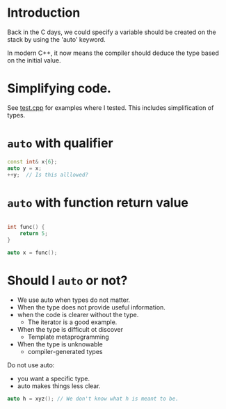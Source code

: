 # Introduction

Back in the C days, we could specify a variable should be created on the stack by using the 'auto' keyword.

In modern C++, it now means the compiler should deduce the type based on the initial value.

# Simplifying code.


See [test.cpp](test.cpp) for examples where I tested. This includes simplification of types.

# `auto` with qualifier

```cpp
const int& x{6};
auto y = x;
++y;  // Is this alllowed?
```


# `auto` with function return value

```cpp

int func() {
    return 5;
}

auto x = func();

```

# Should I `auto` or not?

- We use auto when types do not matter.
- When the type does not provide useful information.
- when the code is clearer without the type.
    - The iterator is a good example.
- When the type is difficult ot discover
    - Template metaprogramming
- When the type is unknowable
    - compiler-generated types


Do not use auto:
- you want a specific type.
- auto makes things less clear.

```cpp
auto h = xyz(); // We don't know what h is meant to be.
```

